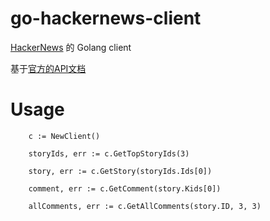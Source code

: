 # go-hackernews-client
[HackerNews](https://news.ycombinator.com/news) 的 Golang client

基于[官方的API文档](https://github.com/HackerNews/API)

# Usage
```golang
    c := NewClient()
    
    storyIds, err := c.GetTopStoryIds(3)
    
    story, err := c.GetStory(storyIds.Ids[0])
    
    comment, err := c.GetComment(story.Kids[0])
    
    allComments, err := c.GetAllComments(story.ID, 3, 3)
```